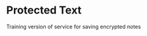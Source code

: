 Protected Text
==================================

Training version of service for saving encrypted notes
